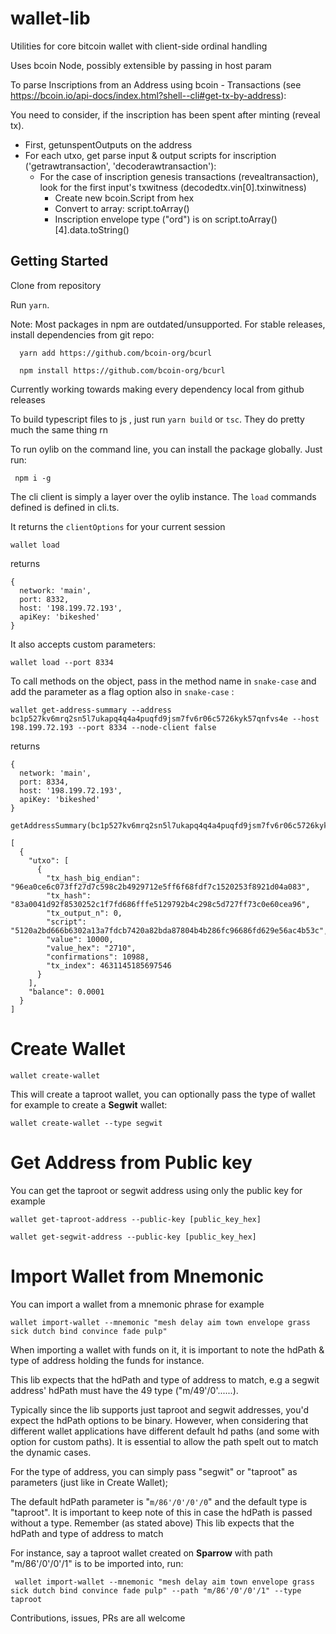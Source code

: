 # wallet-lib

Utilities for core bitcoin wallet with client-side ordinal handling

Uses bcoin Node, possibly extensible by passing in host param


To parse Inscriptions from an Address using  bcoin - Transactions (see https://bcoin.io/api-docs/index.html?shell--cli#get-tx-by-address):

 You need to consider, if the inscription has been spent after minting (reveal tx).   
 - First, getunspentOutputs on the address
 - For each utxo, get parse input & output scripts for inscription ('getrawtransaction', 'decoderawtransaction'):
     - For the case of inscription genesis transactions (revealtransaction), look for the first input's txwitness (decodedtx.vin[0].txinwitness)
       - Create new bcoin.Script from hex
       - Convert to array:  script.toArray()
       - Inscription envelope type ("ord") is on script.toArray()[4].data.toString()

  
  ## Getting Started

  Clone from repository

  Run ```yarn```.

  Note: Most packages in npm are outdated/unsupported. For stable releases, install dependencies from git repo:

```
  yarn add https://github.com/bcoin-org/bcurl
```

```
  npm install https://github.com/bcoin-org/bcurl
```
  Currently working towards making every dependency local from github releases


  To build typescript files to js  , just run ```yarn build``` or ```tsc```. They do pretty much the same thing rn

  To run oylib on the command line, you can install the package globally. Just run:

  ```
   npm i -g 
  ```
   
   The cli client is simply a layer over the oylib instance. The ```load``` commands defined is defined in cli.ts.
   
   It returns the ```clientOptions``` for your current session


   ```
   wallet load
   ```

   returns

  ```
  {
    network: 'main',
    port: 8332,
    host: '198.199.72.193',
    apiKey: 'bikeshed'
  }
  ```

  It also accepts custom parameters:

  ```
  wallet load --port 8334
  ```


 To call methods on the object, pass in the method name in ```snake-case``` and add the parameter as a flag option also in ```snake-case``` :

 ```
 wallet get-address-summary --address bc1p527kv6mrq2sn5l7ukapq4q4a4puqfd9jsm7fv6r06c5726kyk57qnfvs4e --host 198.199.72.193 --port 8334 --node-client false 
 ```

 returns

```
{
  network: 'main',
  port: 8334,
  host: '198.199.72.193',
  apiKey: 'bikeshed'
}

getAddressSummary(bc1p527kv6mrq2sn5l7ukapq4q4a4puqfd9jsm7fv6r06c5726kyk57qnfvs4e)

[
  {
    "utxo": [
      {
        "tx_hash_big_endian": "96ea0ce6c073ff27d7c598c2b4929712e5ff6f68fdf7c1520253f8921d04a083",
        "tx_hash": "83a0041d92f8530252c1f7fd686fffe5129792b4c298c5d727ff73c0e60cea96",
        "tx_output_n": 0,
        "script": "5120a2bd666b6302a13a7fdcb7420a82bda87804b4b286fc96686fd629e56ac4b53c",
        "value": 10000,
        "value_hex": "2710",
        "confirmations": 10988,
        "tx_index": 4631145185697546
      }
    ],
    "balance": 0.0001
  }
]
```

# Create Wallet
  ```
  wallet create-wallet 
  ```
  This will create a taproot wallet, you can optionally pass the type of wallet for example to create a **Segwit** wallet:

  ```
  wallet create-wallet --type segwit
  ```

# Get Address from Public key
  You can get the taproot or segwit address using only the public key for example
  ```
  wallet get-taproot-address --public-key [public_key_hex]
  ```

  ```
  wallet get-segwit-address --public-key [public_key_hex]
  ```

# Import Wallet from Mnemonic 
  You can import a wallet from a mnemonic phrase for example
  ```
  wallet import-wallet --mnemonic "mesh delay aim town envelope grass sick dutch bind convince fade pulp"

  ```
  When importing a wallet with funds on it, it is important to note the hdPath & type of address
  holding the funds for instance.

  This lib expects that the hdPath and type of address to match, e.g a segwit address' hdPath must have the 49 type ("m/49'/0'......).
  
  Typically since the lib supports just taproot and segwit addresses, you'd expect the hdPath options to be binary. However, when considering
  that different wallet applications have different default hd paths (and some with option for custom paths). It is essential to allow the path
  spelt out to match the dynamic cases.

  For the type of address, you can simply pass "segwit" or "taproot" as parameters (just like in Create Wallet);

  The default hdPath parameter is "`m/86'/0'/0'/0`" and the default type is "taproot". It is important to keep note of this in case
  the hdPath is passed without a type. Remember (as stated above) This lib expects that the hdPath and type of address to match


  For instance, say a taproot wallet created on **Sparrow** with path "m/86'/0'/0'/1" is to be imported into, run:

  ```
   wallet import-wallet --mnemonic "mesh delay aim town envelope grass sick dutch bind convince fade pulp" --path "m/86'/0'/0'/1" --type taproot
  ```


  Contributions, issues, PRs are all welcome  

    
